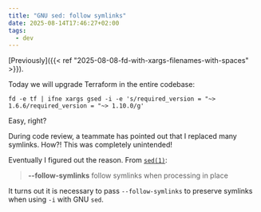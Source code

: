 ```yaml
---
title: "GNU sed: follow symlinks"
date: 2025-08-14T17:46:27+02:00
tags:
  - dev
---
```


[Previously]({{< ref "2025-08-08-fd-with-xargs-filenames-with-spaces" >}}).

Today we will upgrade Terraform in the entire codebase:

```shell
fd -e tf | ifne xargs gsed -i -e 's/required_version = "~> 1.6.6/required_version = "~> 1.10.0/g'
```

Easy, right?

During code review, a teammate has pointed out that I replaced many symlinks.
How?! This was completely unintended!

Eventually I figured out the reason. From [`sed(1)`](https://man.archlinux.org/man/sed.1):

> **--follow-symlinks**
>   follow symlinks when processing in place

It turns out it is necessary to pass `--follow-symlinks` to preserve symlinks
when using `-i` with GNU `sed`.
